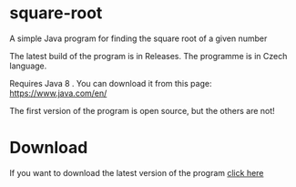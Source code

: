 # square-root
A simple Java program for finding the square root of a given number

The latest build of the program is in Releases.
The programme is in Czech language.

Requires Java 8 .
You can download it from this page: https://www.java.com/en/

The first version of the program is open source,
but the others are not!




# Download
If you want to download the latest version of the program <a href="https://github.com/Ssemgame/square-root/releases/tag/v7">click here</a>
